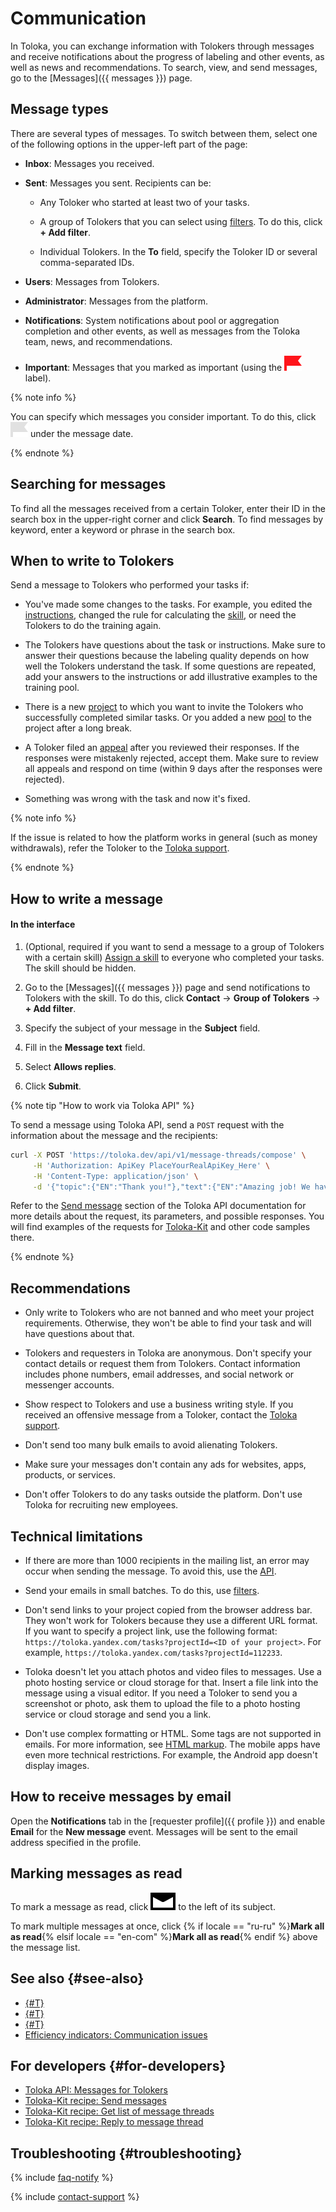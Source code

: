 # Communication

In Toloka, you can exchange information with Tolokers through messages and receive notifications about the progress of labeling and other events, as well as news and recommendations. To search, view, and send messages, go to the [Messages]({{ messages }}) page.

## Message types

There are several types of messages. To switch between them, select one of the following options in the upper-left part of the page:

- **Inbox**: Messages you received.

- **Sent**: Messages you sent. Recipients can be:

    - Any Toloker who started at least two of your tasks.

    - A group of Tolokers that you can select using [filters](filters.md). To do this, click **+ Add filter**.

    - Individual Tolokers. In the **To** field, specify the Toloker ID or several comma-separated IDs.

- **Users**: Messages from Tolokers.

- **Administrator**: Messages from the platform.

- **Notifications**: System notifications about pool or aggregation completion and other events, as well as messages from the Toloka team, news, and recommendations.

- **Important**: Messages that you marked as important (using the ![](../_images/other/important.svg) label).

{% note info %}

You can specify which messages you consider important. To do this, click ![](../_images/other/important-inactive.svg) under the message date.

{% endnote %}

## Searching for messages

To find all the messages received from a certain Toloker, enter their ID in the search box in the upper-right corner and click **Search**.
To find messages by keyword, enter a keyword or phrase in the search box.

## When to write to Tolokers

Send a message to Tolokers who performed your tasks if:

- You've made some changes to the tasks. For example, you edited the [instructions](../../glossary.md#instructions), changed the rule for calculating the [skill](../../glossary.md#skill), or need the Tolokers to do the training again.

- The Tolokers have questions about the task or instructions. Make sure to answer their questions because the labeling quality depends on how well the Tolokers understand the task. If some questions are repeated, add your answers to the instructions or add illustrative examples to the training pool.

- There is a new [project](../../glossary.md#project) to which you want to invite the Tolokers who successfully completed similar tasks. Or you added a new [pool](../../glossary.md#pool) to the project after a long break.

- A Toloker filed an [appeal](accept.md#appeal) after you reviewed their responses. If the responses were mistakenly rejected, accept them. Make sure to review all appeals and respond on time (within 9 days after the responses were rejected).

- Something was wrong with the task and now it's fixed.

{% note info %}

If the issue is related to how the platform works in general (such as money withdrawals), refer the Toloker to the [Toloka support](../troubleshooting/support.md).

{% endnote %}

## How to write a message

#### In the interface

1. (Optional, required if you want to send a message to a group of Tolokers with a certain skill) [Assign a skill](nav-assign.md) to everyone who completed your tasks. The skill should be hidden.

1. Go to the [Messages]({{ messages }}) page and send notifications to Tolokers with the skill. To do this, click **Contact** → **Group of Tolokers** → **+ Add filter**.

1. Specify the subject of your message in the **Subject** field.

1. Fill in the **Message text** field.

1. Select **Allows replies**.

1. Click **Submit**.

{% note tip "How to work via Toloka API" %}

To send a message using Toloka API, send a `POST` request with the information about the message and the recipients:

```bash
curl -X POST 'https://toloka.dev/api/v1/message-threads/compose' \
     -H 'Authorization: ApiKey PlaceYourRealApiKey_Here' \
     -H 'Content-Type: application/json' \
     -d '{"topic":{"EN":"Thank you!"},"text":{"EN":"Amazing job! We have just trained our first model."},"recipients_select_type":"ALL","answerable":false}'
```

Refer to the [Send message](https://toloka.ai/docs/api/api-reference/#post-/message-threads/compose) section of the Toloka API documentation for more details about the request, its parameters, and possible responses. You will find examples of the requests for [Toloka-Kit](../../toloka-kit/index.md) and other code samples there.

{% endnote %}

## Recommendations

- Only write to Tolokers who are not banned and who meet your project requirements. Otherwise, they won't be able to find your task and will have questions about that.

- Tolokers and requesters in Toloka are anonymous. Don't specify your contact details or request them from Tolokers. Contact information includes phone numbers, email addresses, and social network or messenger accounts.

- Show respect to Tolokers and use a business writing style. If you received an offensive message from a Toloker, contact the [Toloka support](../troubleshooting/support.md).

- Don't send too many bulk emails to avoid alienating Tolokers.

- Make sure your messages don't contain any ads for websites, apps, products, or services.

- Don't offer Tolokers to do any tasks outside the platform. Don't use Toloka for recruiting new employees.

## Technical limitations

- If there are more than 1000 recipients in the mailing list, an error may occur when sending the message. To avoid this, use the [API](https://toloka.ai/docs/api/api-reference/#tag--message-thread).

- Send your emails in small batches. To do this, use [filters](filters.md).

- Don't send links to your project copied from the browser address bar. They won't work for Tolokers because they use a different URL format. If you want to specify a project link, use the following format: `https://toloka.yandex.com/tasks?projectId=<ID of your project>`. For example, `https://toloka.yandex.com/tasks?projectId=112233`.

- Toloka doesn't let you attach photos and video files to messages. Use a photo hosting service or cloud storage for that. Insert a file link into the message using a visual editor. If you need a Toloker to send you a screenshot or photo, ask them to upload the file to a photo hosting service or cloud storage and send you a link.

- Don't use complex formatting or HTML. Some tags are not supported in emails. For more information, see [HTML markup](instruction.md#html). The mobile apps have even more technical restrictions. For example, the Android app doesn't display images.

## How to receive messages by email

Open the **Notifications** tab in the [requester profile]({{ profile }}) and enable **Email** for the **New message** event. Messages will be sent to the email address specified in the profile.

## Marking messages as read

To mark a message as read, click ![](../_images/other/read.svg) to the left of its subject.

To mark multiple messages at once, click {% if locale == "ru-ru" %}**Mark all as read**{% elsif locale == "en-com" %}**Mark all as read**{% endif %} above the message list.

## See also {#see-also}

- [{#T}](users.md)
- [{#T}](bonus.md)
- [{#T}](ban.md)
- [Efficiency indicators: Communication issues](efficiency-metrics/communication.md)

## For developers {#for-developers}

- [Toloka API: Messages for Tolokers](https://toloka.ai/docs/api/api-reference/#tag--message-thread)
- [Toloka-Kit recipe: Send messages](../../toloka-kit/recipes/send-messages.md)
- [Toloka-Kit recipe: Get list of message threads](../../toloka-kit/recipes/get-message-threads.md)
- [Toloka-Kit recipe: Reply to message thread](../../toloka-kit/recipes/reply-to-message-thread.md)

## Troubleshooting {#troubleshooting}

{% include [faq-notify](../_includes/faq/result-questions/notify.md) %}

{% include [contact-support](../_includes/contact-support.md) %}